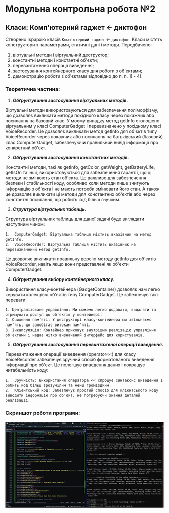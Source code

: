 # Модульна контрольна робота №2

## Класи: Комп'ютерний гаджет ← диктофон

Створено ієрархію класів `Комп'ютерний гаджет` ← `диктофон`. Класи містять конструктори з параметрами, статичні дані і методи.
Передбачено:

1. віртуальні методи і віртуальний деструктор;
2. константні методи і константні об'єкти;
3. перевантаження операції виведення;
4. застосування контейнерного класу для роботи з об'єктами;
5. демонстрацію роботи з об'єктами відповідно до п. п. 1) - 4).

### Теоретична частина:

1.  **_Обґрунтування застосування віртуальних методів._**

Віртуальні методи використовуються для забезпечення поліморфізму, що дозволяє викликати методи похідного класу через покажчик або посилання на базовий клас. У моєму випадку метод getInfo оголошено віртуальним у класі ComputerGadget і перевизначено у похідному класі VoiceRecorder. Це дозволяє викликати метод getInfo для об'єктів типу VoiceRecorder через покажчик або посилання на батьківський (базовий) клас ComputerGadget, забезпечуючи правильний вивід інформації про конкретний об'єкт.

2.  **_Обґрунтування застосування константних методів._**

Константні методи, такі як getInfo, getColor, getWeight, getBatteryLife, getIsOn та інші, використовуються для забезпечення гарантії, що ці методи не змінюють стан об'єкта. Це важливо для забезпечення безпеки і стабільності коду, особливо коли методи лише зчитують інформацію з об'єкта і не мають потреби змінювати його стан. А також це дозволяє викликати ці методи для константних об'єктів або через константні посилання, що робить код більш гнучким.

3.  **_Структура віртуальних таблиць._**

Структура віртуальних таблиць для даної задачі буде виглядати наступним чином:

    1.  ComputerGadget: Віртуальна таблиця містить вказівник на метод getInfo.
    2.  VoiceRecorder: Віртуальна таблиця містить вказівник на перевизначений метод getInfo.

Це дозволяє викликати правильну версію методу getInfo для об'єктів VoiceRecorder, навіть якщо вони представлені як об'єкти ComputerGadget.

4.  **_Обґрунтування вибору контейнерного класу._**

Використання класу-контейнера (GadgetContainer) дозволяє нам легко керувати колекцією об'єктів типу ComputerGadget. Це забезпечує такі переваги:

    1. Централізоване управління: Ми можемо легко додавати, видаляти та отримувати доступ до об'єктів у контейнері.
    2. Очищення пам'яті: У деструкторі класу-контейнера ми звільняємо пам'ять, що запобігає витокам пам'яті.
    3. Інкапсуляція: Контейнер приховує внутрішню реалізацію управління об'єктами і надає чітко визначений інтерфейс для користувачів.

5. **_Обґрунтування застосування перевантаженої операції виведення._**

Перевантаження операції виведення (operator<<) для класу VoiceRecorder забезпечує зручний спосіб форматованого виведення інформації про об'єкт. Це полегшує виведення даних і покращує читабельність коду:

    1.  Зручність: Використання оператора << спрощує синтаксис виведення і робить код більш зрозумілим та менш громіздким.
    2.  Клієнтський код: Забезпечує простий спосіб для клієнтського коду виводити інформацію про об'єкт, не потребуючи знання деталей реалізації.

### Cкриншот роботи програми:

![result](./assets/result.jpg)
